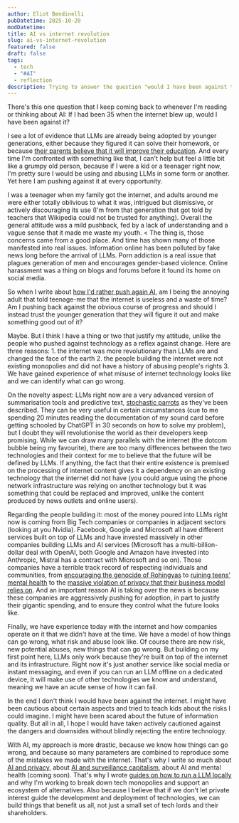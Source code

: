 ```yaml
---
author: Eliot Bendinelli
pubDatetime: 2025-10-20
modDatetime:
title: AI vs internet revolution
slug: ai-vs-internet-revolution
featured: false
draft: false
tags:
  - tech
  - "#AI"
  - reflection
description: Trying to answer the question "would I have been against the internet?"
---
```

There's this one question that I keep coming back to whenever I'm reading or thinking about AI: If I had been 35 when the internet blew up, would I have been against it?

I see a lot of evidence that LLMs are already being adopted by younger generations, either because they figured it can solve their homework, or because [their parents believe that it will improve their education](https://restofworld.org/2025/ai-china-childhood/). And every time I'm confronted with something like that, I can't help but feel a little bit like a grumpy old person, because if I were a kid or a teenager right now, I'm pretty sure I would be using and abusing LLMs in some form or another. Yet here I am pushing against it at every opportunity.

I was a teenager when my family got the internet, and adults around me were either totally oblivious to what it was, intrigued but dismissive, or actively discouraging its use (I'm from that generation that got told by teachers that Wikipedia could not be trusted for anything). Overall the general attitude was a mild pushback, fed by a lack of understanding and a vague sense that it made me waste my youth.
<
The thing is, those concerns came from a good place. And time has shown many of those manifested into real issues. Information online has been polluted by fake news long before the arrival of LLMs. Porn addiction is a real issue that plagues generation of men and encourages gender-based violence. Online harassment was a thing on blogs and forums before it found its home on social media.

So when I write about [how I'd rather push again AI](/why-i-would-rather-push-against-ai/), am I being the annoying adult that told teenage-me that the internet is useless and a waste of time? Am I pushing back against the obvious course of progress and should I instead trust the younger generation that they will figure it out and make something good out of it?

Maybe. But I think I have a thing or two that justify my attitude, unlike the people who pushed against technology as a reflex against change. Here are three reasons: 1. the internet was more revolutionary than LLMs are and changed the face of the earth 2. the people building the internet were not existing monopolies and did not have a history of abusing people's rights 3. We have gained experience of what misuse of internet technology looks like and we can identify what can go wrong.

On the novelty aspect: LLMs right now are a very advanced version of summarisation tools and predictive text, [stochastic parrots](https://en.wikipedia.org/wiki/Stochastic_parrot) as they've been described. They can be very useful in certain circumstances (cue to me spending 20 minutes reading the documentation of my sound card before getting schooled by ChatGPT in 30 seconds on how to solve my problem), but I doubt they will revolutionise the world as their developers keep promising. While we can draw many parallels with the internet (the dotcom bubble being my favourite), there are too many differences between the two technologies and their context for me to believe that the future will be defined by LLMs. If anything, the fact that their entire existence is premised on the processing of internet content gives it a dependency on an existing technology that the internet did not have (you could argue using the phone network infrastructure was relying on another technology but it was something that could be replaced and improved, unlike the content produced by news outlets and online users).

Regarding the people building it: most of the money poured into LLMs right now is coming from Big Tech companies or companies in adjacent sectors (looking at you Nvidia). Facebook, Google and Microsoft all have different services built on top of LLMs and have invested massively in other companies building LLMs and AI services (Microsoft has a multi-billion-dollar deal with OpenAI, both Google and Amazon have invested into Anthropic, Mistral has a contract with Microsoft and so on). Those companies have a terrible track record of respecting individuals and communities, from [encouraging the genocide of Rohingyas](https://www.amnesty.org/en/latest/news/2022/09/myanmar-facebooks-systems-promoted-violence-against-rohingya-meta-owes-reparations-new-report/) to [ruining teens' mental health](https://www.bbc.com/news/business-67207829) to the [massive violation of privacy that their business model relies on](https://en.wikipedia.org/wiki/Surveillance_capitalism). And an important reason AI is taking over the news is because these companies are aggressively pushing for adoption, in part to justify their gigantic spending, and to ensure they control what the future looks like.

Finally, we have experience today with the internet and how companies operate on it that we didn't have at the time. We have a model of how things can go wrong, what risk and abuse look like. Of course there are new risk, new potential abuses, new things that can go wrong. But building on my first point here, LLMs only work because they're built on top of the internet and its infrastructure. Right now it's just another service like social media or instant messaging, and even if you can run an LLM offline on a dedicated device, it will make use of other technologies we know and understand, meaning we have an acute sense of how it can fail.

In the end I don't think I would have been against the internet. I might have been cautious about certain aspects and tried to teach kids about the risks I could imagine. I might have been scared about the future of information quality. But all in all, I hope I would have taken actively cautioned against the dangers and downsides without blindly rejecting the entire technology.

With AI, my approach is more drastic, because we know how things can go wrong, and because so many parameters are combined to reproduce some of the mistakes we made with the internet. That's why I write so much about [AI and privacy](https://privacyinternational.org/long-read/5555/your-future-ai-assistant-still-needs-earn-your-trust), about [AI and surveillance capitalism](https://privacyinternational.org/news-analysis/5331/generative-ai-wont-take-over-world-surveillance-capitalism-already-has), about AI and mental health (coming soon). That's why I wrote [guides on how to run a LLM locally](https://privacyinternational.org/guides/llmguides) and why I'm working to break down tech monopolies and support an ecosystem of alternatives. Also because I believe that if we don't let private interest guide the development and deployment of technologies, we can build things that benefit us all, not just a small set of tech lords and their shareholders.
